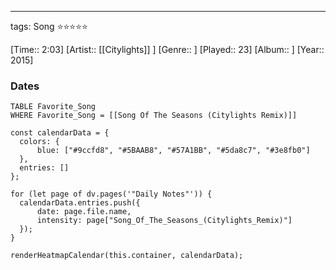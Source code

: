 ---
tags: Song ⭐⭐⭐⭐⭐ 

[Time:: 2:03]
[Artist:: [[Citylights]] ]
[Genre:: ]
[Played:: 23]
[Album:: ]
[Year:: 2015]
### Dates
````dataview
TABLE Favorite_Song
WHERE Favorite_Song = [[Song Of The Seasons (Citylights Remix)]]
````
  ```dataviewjs
const calendarData = { 
	colors: { 
		blue: ["#9ccfd8", "#5BAAB8", "#57A1BB", "#5da8c7", "#3e8fb0"] 
	}, 
	entries: [] 
}; 

for (let page of dv.pages('"Daily Notes"')) { 
	calendarData.entries.push({ 
		date: page.file.name, 
		intensity: page["Song_Of_The_Seasons_(Citylights_Remix)"]
	}); 
} 

renderHeatmapCalendar(this.container, calendarData);
```
